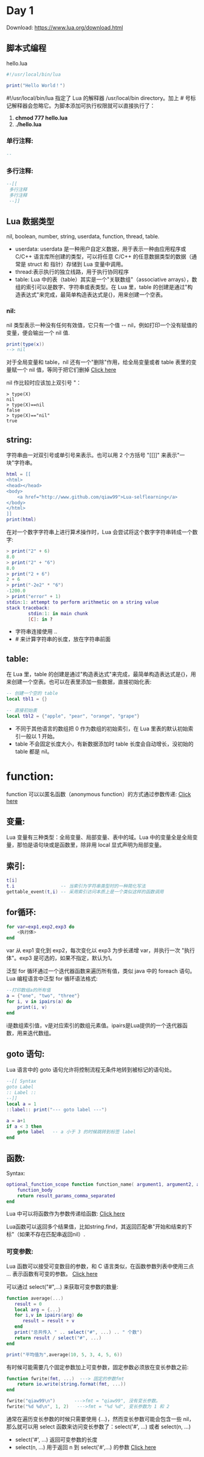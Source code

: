 # Day 1
Download: https://www.lua.org/download.html

## 脚本式编程
hello.lua
```lua
#!/usr/local/bin/lua

print("Hello World！")
```
#!/usr/local/bin/lua 指定了 Lua 的解释器 /usr/local/bin directory。加上 # 号标记解释器会忽略它。为脚本添加可执行权限就可以直接执行了：
1. __chmod 777 hello.lua__
2. __./hello.lua__
### 单行注释:
```lua
--
```

### 多行注释:
```lua
--[[
 多行注释
 多行注释
 --]]
```

## Lua 数据类型
nil, boolean, number, string, userdata, function, thread, table.

- userdata: userdata 是一种用户自定义数据，用于表示一种由应用程序或 C/C++ 语言库所创建的类型，可以将任意 C/C++ 的任意数据类型的数据（通常是 struct 和 指针）存储到 Lua 变量中调用。
- thread:表示执行的独立线路，用于执行协同程序
- table:	Lua 中的表（table）其实是一个"关联数组"（associative arrays），数组的索引可以是数字、字符串或表类型。在 Lua 里，table 的创建是通过"构造表达式"来完成，最简单构造表达式是{}，用来创建一个空表。

### nil:
nil 类型表示一种没有任何有效值，它只有一个值 -- nil，例如打印一个没有赋值的变量，便会输出一个 nil 值.
```lua
print(type(x))
--> nil
```
对于全局变量和 table，nil 还有一个"删除"作用，给全局变量或者 table 表里的变量赋一个 nil 值，等同于把它们删掉
[Click here](https://github.com/qiaw99/Lua-selflearning/blob/master/Day%2001/nil.lua)

nil 作比较时应该加上双引号 "：
```
> type(X)
nil
> type(X)==nil
false
> type(X)=="nil"
true
```

## string: 
字符串由一对双引号或单引号来表示。也可以用 2 个方括号 "\[\[\]\]" 来表示"一块"字符串。
```lua
html = [[
<html>
<head></head>
<body>
    <a href="http://www.github.com/qiaw99">Lua-selflearning</a>
</body>
</html>
]]
print(html)
```

在对一个数字字符串上进行算术操作时，Lua 会尝试将这个数字字符串转成一个数字:
```lua
> print("2" + 6)
8.0
> print("2" + "6")
8.0
> print("2 + 6")
2 + 6
> print("-2e2" * "6")
-1200.0
> print("error" + 1)
stdin:1: attempt to perform arithmetic on a string value
stack traceback:
        stdin:1: in main chunk
        [C]: in ?
```
- 字符串连接使用 .. 
- \# 来计算字符串的长度，放在字符串前面

## table:
在 Lua 里，table 的创建是通过"构造表达式"来完成，最简单构造表达式是{}，用来创建一个空表。也可以在表里添加一些数据，直接初始化表:
```lua
-- 创建一个空的 table
local tbl1 = {}
 
-- 直接初始表
local tbl2 = {"apple", "pear", "orange", "grape"}
```
- 不同于其他语言的数组把 0 作为数组的初始索引，在 Lua 里表的默认初始索引一般以 1 开始。
- table 不会固定长度大小，有新数据添加时 table 长度会自动增长，没初始的 table 都是 nil。

# function:
function 可以以匿名函数（anonymous function）的方式通过参数传递:
[Click here](https://github.com/qiaw99/Lua-selflearning/blob/master/Day%2001/testFun.lua)

## 变量:
Lua 变量有三种类型：全局变量、局部变量、表中的域。Lua 中的变量全是全局变量，那怕是语句块或是函数里，除非用 local 显式声明为局部变量。

## 索引:
```lua
t[i]
t.i                 -- 当索引为字符串类型时的一种简化写法
gettable_event(t,i) -- 采用索引访问本质上是一个类似这样的函数调用
```

## for循环:
```lua
for var=exp1,exp2,exp3 do  
    <执行体>  
end  
```
var 从 exp1 变化到 exp2，每次变化以 exp3 为步长递增 var，并执行一次 "执行体"。exp3 是可选的，如果不指定，默认为1。

泛型 for 循环通过一个迭代器函数来遍历所有值，类似 java 中的 foreach 语句。Lua 编程语言中泛型 for 循环语法格式:
```lua
--打印数组a的所有值  
a = {"one", "two", "three"}
for i, v in ipairs(a) do
    print(i, v)
end 
```
i是数组索引值，v是对应索引的数组元素值。ipairs是Lua提供的一个迭代器函数，用来迭代数组。

## goto 语句:
Lua 语言中的 goto 语句允许将控制流程无条件地转到被标记的语句处。
```lua
--[[ Syntax
goto Label
:: Label ::
--]]
local a = 1
::label:: print("--- goto label ---")

a = a+1
if a < 3 then
    goto label   -- a 小于 3 的时候跳转到标签 label
end
```

## 函数: 
Syntax:
```lua
optional_function_scope function function_name( argument1, argument2, argument3..., argumentn)
    function_body
    return result_params_comma_separated
end
```
Lua 中可以将函数作为参数传递给函数:
[Click here](https://github.com/qiaw99/Lua-selflearning/blob/master/Day%2001/myprint.lua)

Lua函数可以返回多个结果值，比如string.find，其返回匹配串"开始和结束的下标"（如果不存在匹配串返回nil）.

### 可变参数: 
Lua 函数可以接受可变数目的参数，和 C 语言类似，在函数参数列表中使用三点 ... 表示函数有可变的参数。
[Click here](https://github.com/qiaw99/Lua-selflearning/blob/master/Day%2001/varPara.lua)

可以通过 select("#",...) 来获取可变参数的数量:
```lua
function average(...)
   result = 0
   local arg = {...}
   for i,v in ipairs(arg) do
      result = result + v
   end
   print("总共传入 " .. select("#", ...) .. " 个数")
   return result / select("#", ...)
end

print("平均值为",average(10, 5, 3, 4, 5, 6))
```
有时候可能需要几个固定参数加上可变参数，固定参数必须放在变长参数之前:
```lua
function fwrite(fmt, ...)  ---> 固定的参数fmt
    return io.write(string.format(fmt, ...))    
end

fwrite("qiaw99\n")       --->fmt = "qiaw99", 没有变长参数。  
fwrite("%d %d\n", 1, 2)   --->fmt = "%d %d", 变长参数为 1 和 2
```

通常在遍历变长参数的时候只需要使用 {…}，然而变长参数可能会包含一些 nil，那么就可以用 select 函数来访问变长参数了：select('#', …) 或者 select(n, …)
- select('#', …) 返回可变参数的长度
- select(n, …) 用于返回 n 到 select('#',…) 的参数
[Click here](https://github.com/qiaw99/Lua-selflearning/blob/master/Day%2001/select.lua)
